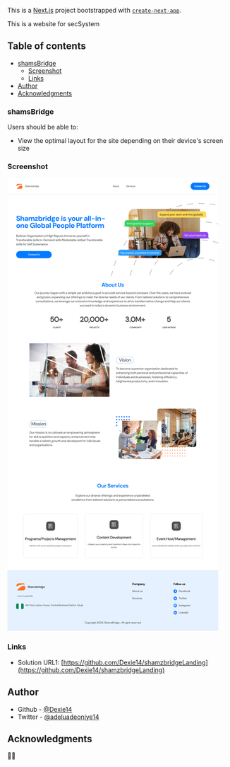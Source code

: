 This is a [Next.js](https://nextjs.org/) project bootstrapped with [`create-next-app`](https://github.com/vercel/next.js/tree/canary/packages/create-next-app).

This is a website for secSystem

## Table of contents

- [shamsBridge](#shamsBridge)
  - [Screenshot](#screenshot)
  - [Links](#links)
- [Author](#author)
- [Acknowledgments](#acknowledgments)


### shamsBridge

Users should be able to:

- View the optimal layout for the site depending on their device's screen size

### Screenshot

![](./public/assets/shamsBridge.png)


### Links

- Solution URL1: [https://github.com/Dexie14/shamzbridgeLanding](https://github.com/Dexie14/shamzbridgeLanding)




## Author

- Github - [@Dexie14](https://github.com/Dexie14)
- Twitter - [@adeluadeoniye14](https://www.twitter.com/adeluadeoniye14)

## Acknowledgments

🙂🙂
